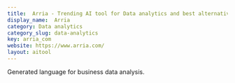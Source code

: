```yaml
---
title:  Arria - Trending AI tool for Data analytics and best alternatives
display_name:  Arria
category: Data analytics
category_slug: data-analytics
key: arria_com
website: https://www.arria.com/
layout: aitool
---
```


Generated language for business data analysis.
